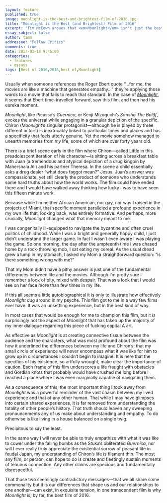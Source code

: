 ```yaml
---
layout: feature
published: true
image: moonlight-is-the-best-and-brightest-film-of-2016.jpg
title: "Moonlight is the Best (and Brightest) Film of 2016"
excerpt: "Tim McEown argues that <em>Moonlight</em> isn't just the best film of 2016, but a piece of great \"capital A\" art."
essay_subject: false
author: timm
addressee: "Fellow Critics"
comments: true
date: 2017-01-18 9:45:00
categories:
  - features
  - essays
tags: [Best of 2016,2016,best of,Moonlight]
---
```

Usually when someone references the Roger Ebert quote “...for me, the movies are like a machine that generates empathy...” they’re applying those words to a movie that fails to reach that standard. In the case of [_Moonlight_](http://www.dearcastandcrew.com/content/2016/11/3/moonlight.html), it seems that Ebert time-travelled forward, saw this film, and then had his eureka moment. 

_Moonlight_, like Picasso’s _Guernica_, or Kenji Mizoguchi’s _Sansho The Baliff_, evokes the universal while engaging in a granular depiction of the specific. Chiron (_Moonlight_’s singular protagonist—although he is played by three different actors) is inextricably linked to particular times and places and has a specificity that feels utterly genuine. Yet the movie somehow managed to unearth memories from _my_ life, some of which are over forty years old.

There is a brief scene early in the film where Chiron—called Little in this preadolescent iteration of his character—is sitting across a breakfast table with Juan (a tremendous and atypical depiction of a drug kingpin by Mahershala Ali) and his partner Theresa. In the scene a child essentially asks a drug dealer “what does faggot mean?” Jesus. Juan’s answer was compassionate, yet still clearly the product of someone who understands some hard truths about how the world works. The film could have ended there and I would have walked away thinking how lucky I was to have seen this fifteen minute work.  

Because while I’m neither African American, nor gay, nor was I raised in the projects of Miami, that specific moment paralleled a profound experience in my own life that, looking back, was entirely formative. And perhaps, more crucially, _Moonlight_ changed what that memory meant to me.

I was congenitally ill-equipped to navigate the byzantine and often cruel politics of childhood. While I was a bright and generally happy child, I just didn’t understand the larger game. In fact I wasn’t even aware I was playing the game. So one morning, the day after the umpteenth time I was chased home by a rock-throwing mob, I sat eating my cereal. As the usual dread grew a lump in my stomach, I asked my Mom a straightforward question: “is there something wrong with me?”

That my Mom didn’t have a pithy answer is just one of the fundamental differences between life and the movies. Although I’m pretty sure I remember a look of pity, mixed with despair. That was a look that I would see on her face more than few times in my life. 

If this all seems a little autobiographical it is only to illustrate how effectively _Moonlight_ dug around in my psyche. This film got to me in a way few films ever have. It was an unsettling experience, but in the best kind of way.

In most cases that would be enough for me to champion this film, but it is surprisingly not the aspect of _Moonlight_ that has taken up the majority of my inner dialogue regarding this piece of fucking capital A art.

As effective as _Moonlight_ is at creating connective tissue between the audience and the characters, what was most profound about the film was how it underlined the differences between my life and Chiron’s; that my small circle of experience will never encompass what it was like for him to grow up in circumstances I couldn’t begin to imagine. It is here that the specifics of his existence, so artfully wrought, make clear the importance of caution. Each frame of this film underscores a life fraught with obstacles and Gordian knots that probably would have crushed me long before I reached a place where I was even marginally capable of navigating them.

As a consequence of this, the most important thing I took away from _Moonlight_ was a powerful reminder of the vast chasm between my lived experience and that of any other human. That while I may have glimpses into certain shared experiences, it is far removed from understanding the totality of other people’s history. That truth should leaven any sweeping pronouncements any of us make about understanding and empathy. To do otherwise is like living in a house balanced on a single twig.

Precipitous to say the least.

In the same way I will never be able to truly empathize with what it was like to cower under the falling bombs as the Stuka’s obliterated _Guernica_, nor will I ever really truly appreciate the existential sorrow of peasant life in feudal Japan, my understanding of Chiron’s life is filament thin. The most any film, or person, can hope to do is create and fleetingly sustain moments of tenuous connection. Any other claims are specious and fundamentally disrespectful.

That those two seemingly contradictory messages—that we all share some commonality but it is our differences that shape us and our relationships to one another—can exist, in exquisite tension, in one transcendent film is why _Moonlight_ is, by far, the best film of 2016.
